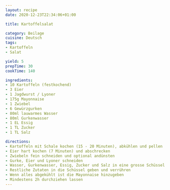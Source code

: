 ```yaml
---
layout: recipe
date: 2020-12-23T22:34:06+01:00

title: Kartoffelsalat

category: Beilage
cuisine: Deutsch
tags:
- Kartoffeln
- Salat

yield: 5
prepTime: 30
cookTime: 140

ingredients:
- 10 Kartoffeln (festkochend)
- 3 Eier
- 1 Jagdwurst / Lyoner
- 175g Mayonnaise
- 1 Zwiebel
- 6 Gewürzgurken
- 80ml lauwarmes Wasser
- 80ml Gurkenwasser
- 1 EL Essig
- 1 TL Zucker
- 1 TL Salz

directions:
- Kartoffeln mit Schale kochen (15 - 20 Minuten), abkühlen und pellen
- Eier hart kochen (7 Minuten) und abschrecken
- Zwiebeln fein schneiden und optional andünsten
- Gurke, Eier und Lyoner schneiden
- Wasser, Gurkenwasser, Essig, Zucker und Salz in eine grosse Schüssel geben, verrühren und abschmecken
- Restliche Zutaten in die Schüssel geben und verrühren
- Wenn alles abgekühlt ist die Mayonnaise hinzugeben
- Mindestens 2h durchziehen lassen
---
```

